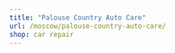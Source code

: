 ```yaml
---
title: "Palouse Country Auto Care"
url: /moscow/palouse-country-auto-care/
shop: car repair
---
```


